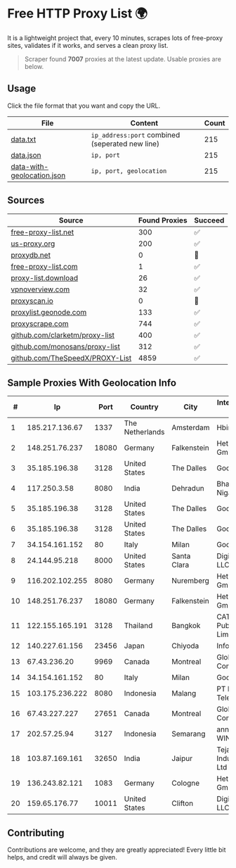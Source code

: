 
# Free HTTP Proxy List 🌍

It is a lightweight project that, every 10 minutes, scrapes lots of free-proxy sites, validates if it works, and serves a clean proxy list.


> Scraper found **7007** proxies at the latest update. Usable proxies are below.

## Usage

Click the file format that you want and copy the URL.


|File|Content|Count|
|----|-------|-----|
|[data.txt](https://raw.githubusercontent.com/themiralay/Proxy-List-World/master/data.txt)|`ip_address:port` combined (seperated new line)|215|
|[data.json](https://raw.githubusercontent.com/themiralay/Proxy-List-World/master/data.json)|`ip, port`|215|
|[data-with-geolocation.json](https://raw.githubusercontent.com/themiralay/Proxy-List-World/master/data-with-geolocation.json)|`ip, port, geolocation`|215|

## Sources

|Source|Found Proxies|Succeed|
|------|-------------|-------|
|[free-proxy-list.net](https://free-proxy-list.net)|300|✅|
|[us-proxy.org](https://www.us-proxy.org)|200|✅|
|[proxydb.net](http://proxydb.net)|0|🚫|
|[free-proxy-list.com](https://free-proxy-list.com/?page=&port=&type%5B%5D=http&type%5B%5D=https&up_time=0&search=Search)|1|✅|
|[proxy-list.download](https://www.proxy-list.download/HTTP)|26|✅|
|[vpnoverview.com](https://vpnoverview.com/privacy/anonymous-browsing/free-proxy-servers)|32|✅|
|[proxyscan.io](https://www.proxyscan.io)|0|🚫|
|[proxylist.geonode.com](https://proxylist.geonode.com/api/proxy-list?limit=300&page=1&sort_by=lastChecked&sort_type=desc&protocols=http,https)|133|✅|
|[proxyscrape.com](https://api.proxyscrape.com/v2/?request=displayproxies&protocol=http&timeout=10000&country=all&ssl=all&anonymity=all)|744|✅|
|[github.com/clarketm/proxy-list](https://raw.githubusercontent.com/clarketm/proxy-list/master/proxy-list-raw.txt)|400|✅|
|[github.com/monosans/proxy-list](https://raw.githubusercontent.com/monosans/proxy-list/main/proxies/http.txt)|312|✅|
|[github.com/TheSpeedX/PROXY-List](https://raw.githubusercontent.com/TheSpeedX/PROXY-List/master/http.txt)|4859|✅|


## Sample Proxies With Geolocation Info

|#|Ip|Port|Country|City|Internet Service Provider|
|-|--|----|-------|----|-------------------------|
|1|185.217.136.67|1337|The Netherlands|Amsterdam|Hbing Limited|
|2|148.251.76.237|18080|Germany|Falkenstein|Hetzner Online GmbH|
|3|35.185.196.38|3128|United States|The Dalles|Google LLC|
|4|117.250.3.58|8080|India|Dehradun|Bharat Sanchar Nigam Ltd|
|5|35.185.196.38|3128|United States|The Dalles|Google LLC|
|6|35.185.196.38|3128|United States|The Dalles|Google LLC|
|7|34.154.161.152|80|Italy|Milan|Google LLC|
|8|24.144.95.218|8000|United States|Santa Clara|DigitalOcean, LLC|
|9|116.202.102.255|8080|Germany|Nuremberg|Hetzner Online GmbH|
|10|148.251.76.237|18080|Germany|Falkenstein|Hetzner Online GmbH|
|11|122.155.165.191|3128|Thailand|Bangkok|CAT Telecom Public Company Limited|
|12|140.227.61.156|23456|Japan|Chiyoda|InfoSphere|
|13|67.43.236.20|9969|Canada|Montreal|GloboTech Communications|
|14|34.154.161.152|80|Italy|Milan|Google LLC|
|15|103.175.236.222|8080|Indonesia|Malang|PT Marva Global Telekomunikasi|
|16|67.43.227.227|27651|Canada|Montreal|GloboTech Communications|
|17|202.57.25.94|3127|Indonesia|Semarang|announced of WINET|
|18|103.87.169.161|32650|India|Jaipur|Tejays Industries Pvt Ltd|
|19|136.243.82.121|1083|Germany|Cologne|Hetzner Online GmbH|
|20|159.65.176.77|10011|United States|Clifton|DigitalOcean, LLC|



## Contributing

Contributions are welcome, and they are greatly appreciated! Every
little bit helps, and credit will always be given.

